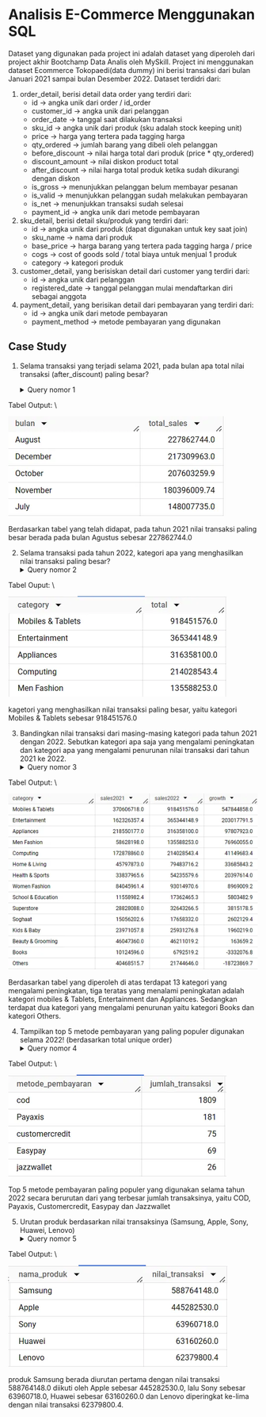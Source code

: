 # Analisis E-Commerce Menggunakan SQL

Dataset yang digunakan pada project ini adalah dataset yang diperoleh dari project akhir Bootchamp Data Analis oleh MySkill. Project ini menggunakan dataset Ecommerce Tokopaedi(data dummy) ini berisi transaksi dari bulan Januari 2021 sampai bulan Desember 2022. Dataset terdidri dari:
1.  order_detail, berisi detail data order yang terdiri dari:
      * id → angka unik dari order / id_order
      * customer_id → angka unik dari pelanggan
      * order_date → tanggal saat dilakukan transaksi
      * sku_id → angka unik dari produk (sku adalah stock keeping unit)
      * price → harga yang tertera pada tagging harga
      * qty_ordered → jumlah barang yang dibeli oleh pelanggan
      * before_discount → nilai harga total dari produk (price * qty_ordered)
      * discount_amount → nilai diskon product total
      * after_discount → nilai harga total produk ketika sudah dikurangi dengan diskon
      * is_gross → menunjukkan pelanggan belum membayar pesanan
      * is_valid → menunjukkan pelanggan sudah melakukan pembayaran
      * is_net → menunjukkan transaksi sudah selesai
      * payment_id → angka unik dari metode pembayaran
2.  sku_detail, berisi detail sku/produk yang terdiri dari:
      * id → angka unik dari produk (dapat digunakan untuk key saat join)
      * sku_name → nama dari produk
      * base_price → harga barang yang tertera pada tagging harga / price
      * cogs → cost of goods sold / total biaya untuk menjual 1 produk
      * category → kategori produk
3.  customer_detail, yang berisiskan detail dari customer yang terdiri dari:
      * id → angka unik dari pelanggan
      * registered_date → tanggal pelanggan mulai mendaftarkan diri sebagai anggota
4.  payment_detail, yang berisikan detail dari pembayaran yang terdiri dari:
      * id → angka unik dari metode pembayaran
      * payment_method → metode pembayaran yang digunakan

## Case Study
1. Selama transaksi yang terjadi selama 2021, pada bulan apa total nilai transaksi (after_discount) paling besar?
     <details>
     <summary>Query nomor 1 </summary>
     
     ``` sql
     select
         format_date("%B", date(order_date)) as bulan,
         sum(after_discount) as total_sales
     from `latihan-sql-1-399313.tokopaedi.order_detail`
     where
         is_valid=1 
         nd extract(year from order_date) = 2021
      group by 1
     order by 2 desc
     limit 5;
     ```
     
     </details>

Tabel Output: \

![](Images/no1_study_case.png)

Berdasarkan tabel yang telah didapat, pada tahun 2021 nilai transaksi paling besar berada pada bulan Agustus sebesar 227862744.0
     
2. Selama transaksi pada tahun 2022, kategori apa yang menghasilkan nilai transaksi paling besar?
     <details>
     <summary>Query nomor 2</summary>
     ''' sql
     select 
          sd.category,
          round(sum(od.after_discount),2) total
     from `latihan-sql-1-399313.tokopaedi.order_detail` as od
     left join `latihan-sql-1-399313.tokopaedi.sku_detail` as sd
     on od.sku_id=sd.id
     where
            is_valid=1
            and extract(year from order_date)= 2022
     group by 1
     order by 2 desc
     limit 5;
     '''
     </details>

Tabel Ouput: \

![](Images/no2_study_case.png)
     
kagetori yang menghasilkan nilai transaksi paling besar, yaitu kategori Mobiles & Tablets sebesar 918451576.0
     
 3. Bandingkan nilai transaksi dari masing-masing kategori pada tahun 2021 dengan 2022. Sebutkan kategori apa saja yang mengalami peningkatan dan kategori apa yang mengalami penurunan nilai transaksi dari tahun 2021 ke 2022.
     <details>
     <summary>Query nomor 3</summary>
     ``` sql
     with data as(
     select
          sd.category as category,
          sum(case when extract(year from order_date)=2022 then od.after_discount else 0 end) as sales_2022,
          sum(case when extract(year from order_date) =2021 then od.after_discount else 0 end) as sales_2021
     from `latihan-sql-1-399313.tokopaedi.order_detail` as od
     left join `latihan-sql-1-399313.tokopaedi.sku_detail` as sd
     on od.sku_id = sd.id
     where
          is_valid=1
     group by 1
     )
     select 
          category,
          round(sales_2021, 1) sales2021,
          round(sales_2022, 1) sales2022,
          round(sales_2022-sales_2021,1) as growth
     from data
     order by 4 desc;
     ````
     </details>

Tabel Output: \

![](Images/no3_study_case.png)
     
Berdasarkan tabel yang diperoleh di atas terdapat 13 kategori yang mengalami peningkatan, tiga teratas yang menalami peningkatan adalah kategori mobiles & Tablets, Entertainment dan Appliances. Sedangkan terdapat dua kategori yang mengalami penurunan yaitu kategori Books dan kategori Others.

4. Tampilkan top 5 metode pembayaran yang paling populer digunakan selama 2022! (berdasarkan total unique order)
     <details>
     <summary>Query nomor 4</summary>
     ``` sql
     select 
          pd.payment_method as metode_pembayaran,
          count(distinct od.id) as jumlah_transaksi
     from `latihan-sql-1-399313.tokopaedi.order_detail` as od
     left join `latihan-sql-1-399313.tokopaedi.payment_detail` as pd
     on (od.payment_id = pd.id)
     where
          is_valid=1
          and extract(year from order_date)=2022
     group by 1
     order by 2 desc
     limit 5;
     ```
     </details>

Tabel Output: \

![](Images/no4_study_case.png)
     
Top 5 metode pembayaran paling populer yang digunakan selama tahun 2022 secara berurutan dari yang terbesar jumlah transaksinya, yaitu COD, Payaxis, Customercredit, Easypay dan Jazzwallet

5.  Urutan produk berdasarkan nilai transaksinya (Samsung, Apple, Sony, Huawei, Lenovo)
     <details>
     <summary>Query nomor 5</summary>
     ``` sql
               with a as
                 (select
                 case
                   when lower(sd.sku_name) like '%samsung%' then 'Samsung'
                   when lower(sd.sku_name) like '%iphone%' or lower(sd.sku_name) like '%ipad%' 
                   or lower(sd.sku_name) like '%macbook%' or lower(sd.sku_name) like '%apple%' then 'Apple'
                   when lower(sd.sku_name) like '%sony%' then 'Sony'
                   when lower(sd.sku_name) like '%huawei%'then 'Huawei'
                   when lower(sd.sku_name) like '%lenovo%' then 'Lenovo'
                   else 'lainnya'
                   end as nama_produk,
                 sum(od.after_discount) as nilai_transaksi
                 from `latihan-sql-1-399313.tokopaedi.order_detail` as od
                 join `latihan-sql-1-399313.tokopaedi.sku_detail` as sd
                 on od.sku_id = sd.id
                 where
                   is_valid=1
                 group by 1
                 )
                 select nama_produk, nilai_transaksi
                 from a
                 where nama_produk != 'lainnya'
                 order by 2 desc;
     ```
     </details>

Tabel Output: \

![](Images/no5_study_case.png)
     
produk Samsung berada diurutan pertama dengan nilai transaksi 588764148.0 diikuti oleh Apple sebesar 445282530.0, lalu      Sony sebesar 63960718.0, Huawei sebesar 63160260.0 dan Lenovo diperingkat ke-lima dengan nilai transaksi 62379800.4.
